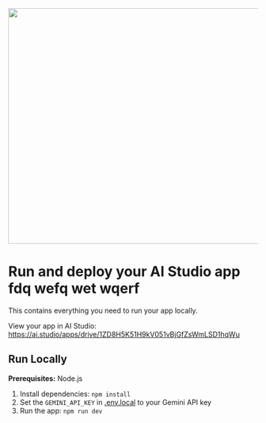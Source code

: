 <div align="center">
<img width="1200" height="475" alt="GHBanner" src="https://github.com/user-attachments/assets/0aa67016-6eaf-458a-adb2-6e31a0763ed6" />
</div>

# Run and deploy your AI Studio app fdq wefq wet wqerf

This contains everything you need to run your app locally.

View your app in AI Studio: https://ai.studio/apps/drive/1ZD8H5K51H9kV051vBjGfZsWmLSD1hqWu

## Run Locally

**Prerequisites:**  Node.js


1. Install dependencies:
   `npm install`
2. Set the `GEMINI_API_KEY` in [.env.local](.env.local) to your Gemini API key
3. Run the app:
   `npm run dev`
